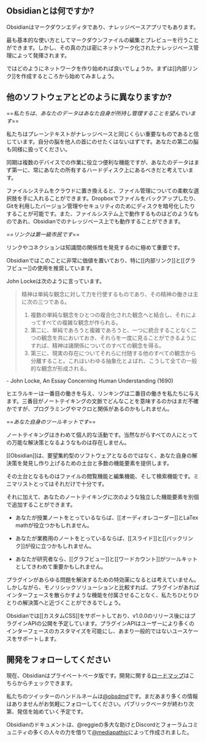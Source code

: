 ## Obsidianとは何ですか?

Obsidianはマークダウンエディタであり、ナレッジベースアプリでもあります。

最も基本的な使い方としてマークダウンファイルの編集とプレビューを行うことができます。しかし、その真の力は密にネットワーク化されたナレッジベース管理によって発揮されます。

ではどのようにネットワークを作り始めれば良いでしょうか。まずは[[内部リンク]]を作成するところから始めてみましょう。
	

## 他のソフトウェアとどのように異なりますか?

==*私たちは、あなたのデータはあなた自身が所持し管理することを望んでいます*==

私たちはプレーンテキストがナレッジベースと同じくらい重要なものであると信じています。自分の脳を他人の首にのせたくはないはずです。あなたの第二の脳も同様に扱ってください。

同期は複数のデバイスでの作業に役立つ便利な機能ですが、あなたのデータはまず第一に、常にあなたの所有するハードディスク上にあるべきだと考えています。

ファイルシステムをクラウドに置き換えると、ファイル管理についての柔軟な選択肢を手に入れることができます。Dropboxでファイルをバックアップしたり、Gitを利用したバージョン管理やセキュリティのためにディスクを暗号化したりすることが可能です。また、ファイルシステム上で動作するものはどのようなものであれ、Obsidianでのナレッジベース上でも動作することができます。

==*リンクは第一級市民です*==

リンクやコネクションは知識間の関係性を発見するのに極めて重要です。

Obsidianではこのことに非常に価値を置いており、特に[[内部リンク]]と[[グラフビュー]]の使用を推奨しています。
	
John Lockeは次のように言っています。

>精神は単純な観念に対して力を行使するものであり、その精神の働きは主に次の三つである。
> 1. 複数の単純な観念をひとつの複合化された観念へと結合し、それによってすべての複雑な観念が作られる。
> 2. 第二に、単純であろうと複雑であろうと、一つに統合することなく二つの観念を共においておき、それらを一度に見ることができるようにすれば、精神は諸関係についてのすべての観念を得る。
> 3. 第三に、現実の存在についてそれらに付随する他のすべての観念から分離すること。これはいわゆる抽象化とよばれ、こうして全ての一般的な観念が形成される。

 \- John Locke, An Essay Concerning Human Understanding (1690)

ヒエラルキーは一番目の働きを与え、リンキングは二番目の働きを私たちに与えます。三番目がノートテイキングの文脈でどんなことを意味するのかはまだ不確かですが、プログラミングやマクロと関係があるのかもしれません。

==*あなた自身のツールキットです*==

ノートテイキングはきわめて個人的な活動です。当然ながらすべての人にとっての万能な解決策となるようなものは存在しません。

 [[Obsidian]]は、要望集約型のソフトウェアとなるのではなく、あなた自身の解決策を発見し作り上げるための土台と多数の機能要素を提供します。

その土台となるものはファイルの閲覧機能と編集機能、そして検索機能です。ミニマリストとってはそれだけで十分です。

それに加えて、あなたのノートテイキングに次のような独立した機能要素を別個で追加することができます。

- あなたが授業ノートをとっているならば、[[オーディオレコーダー]]とLaTex mathが役立つかもしれません。

- あなたが業務用のノートをとっているならば、[[スライド]]と[[バックリンク]]が役に立つかもしれません。

- あなたが研究者なら、[[グラフビュー]]と[[ワードカウント]]がツールキットとしてきわめて重要かもしれません。

プラグインがあらゆる問題を解決するための特効薬になるとは考えていません。しかしながら、モノリシックソリューションと比較すれば、プラグインがあればインターフェースを散らかすような機能を付属させることなく、私たちひとりひとりの解決策へと近づくことができるでしょう。

Obsidianでは[[カスタムCSS]]をサポートしており、v1.0.0のリリース後にはプラグインAPIの公開を予定しています。プラグインAPIはユーザーにより多くのインターフェースのカスタマイズを可能にし、あまり一般的ではないユースケースをサポートします。
	

## 開発をフォローしてください

現在、Obsidianはプライベートベータ版です。開発に関する[ロードマップ](https://trello.com/b/Psqfqp7I/obsidian-roadmap)はこちらからチェックできます。

私たちのツイッターのハンドルネームは[@obsdmd](https://twitter.com/obsdmd)です。まだあまり多くの情報はありませんがお気軽にフォローしてください。パブリックベータが終わり次第、発信を始めていく予定です。

Obsidianのドキュメントは、@reggieの多大な助けとDiscordとフォーラムコミュニティの多くの人々の力を借りて[@mediapathic](http://mediapathic.net)によって作成されました。